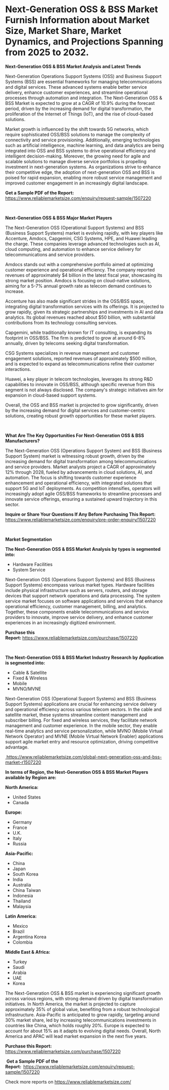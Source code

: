 <p><h1>Next-Generation OSS & BSS Market Furnish Information about Market Size, Market Share, Market Dynamics, and Projections Spanning from 2025 to 2032.</h1></p><p><strong>Next-Generation OSS & BSS Market Analysis and Latest Trends</strong></p>
<p><p>Next-Generation Operations Support Systems (OSS) and Business Support Systems (BSS) are essential frameworks for managing telecommunications and digital services. These advanced systems enable better service delivery, enhance customer experiences, and streamline operational processes through automation and integration. The Next-Generation OSS & BSS Market is expected to grow at a CAGR of 10.9% during the forecast period, driven by the increasing demand for digital transformation, the proliferation of the Internet of Things (IoT), and the rise of cloud-based solutions.</p><p>Market growth is influenced by the shift towards 5G networks, which require sophisticated OSS/BSS solutions to manage the complexity of connectivity and service provisioning. Additionally, emerging technologies such as artificial intelligence, machine learning, and data analytics are being integrated into OSS and BSS systems to drive operational efficiency and intelligent decision-making. Moreover, the growing need for agile and scalable solutions to manage diverse service portfolios is propelling investment in next-generation systems. As organizations strive to enhance their competitive edge, the adoption of next-generation OSS and BSS is poised for rapid expansion, enabling more robust service management and improved customer engagement in an increasingly digital landscape.</p></p>
<p><strong>Get a Sample PDF of the Report:&nbsp;</strong> <a href="https://www.reliablemarketsize.com/enquiry/request-sample/1507220?utm_campaign=3564&utm_medium=2&utm_source=Github&utm_content=ia&utm_term=23032025&utm_id=next-generation-oss-bss">https://www.reliablemarketsize.com/enquiry/request-sample/1507220</a></p>
<p>&nbsp;</p>
<p><strong>Next-Generation OSS & BSS Major Market Players</strong></p>
<p><p>The Next-Generation OSS (Operational Support Systems) and BSS (Business Support Systems) market is evolving rapidly, with key players like Accenture, Amdocs, Capgemini, CSG Systems, HPE, and Huawei leading the charge. These companies leverage advanced technologies such as AI, cloud computing, and automation to enhance service delivery for telecommunications and service providers.</p><p>Amdocs stands out with a comprehensive portfolio aimed at optimizing customer experience and operational efficiency. The company reported revenues of approximately $4 billion in the latest fiscal year, showcasing its strong market position. Amdocs is focusing on cloud-native solutions, aiming for a 5-7% annual growth rate as telecom demand continues to increase.</p><p>Accenture has also made significant strides in the OSS/BSS space, integrating digital transformation services with its offerings. It is projected to grow rapidly, given its strategic partnerships and investments in AI and data analytics. Its global revenues reached about $50 billion, with substantial contributions from its technology consulting services.</p><p>Capgemini, while traditionally known for IT consulting, is expanding its footprint in OSS/BSS. The firm is predicted to grow at around 6-8% annually, driven by telecoms seeking digital transformation.</p><p>CSG Systems specializes in revenue management and customer engagement solutions, reported revenues of approximately $500 million, and is expected to expand as telecommunications refine their customer interactions.</p><p>Huawei, a key player in telecom technologies, leverages its strong R&D capabilities to innovate in OSS/BSS, although specific revenue from this segment is not always disclosed. The company's strategic initiatives aim for expansion in cloud-based support systems.</p><p>Overall, the OSS and BSS market is projected to grow significantly, driven by the increasing demand for digital services and customer-centric solutions, creating robust growth opportunities for these market players.</p></p>
<p>&nbsp;</p>
<p><strong>What Are The Key Opportunities For Next-Generation OSS & BSS Manufacturers?</strong></p>
<p><p>The Next-Generation OSS (Operations Support System) and BSS (Business Support System) market is witnessing robust growth, driven by the increasing demand for digital transformation among telecommunications and service providers. Market analysts project a CAGR of approximately 12% through 2028, fueled by advancements in cloud solutions, AI, and automation. The focus is shifting towards customer experience enhancement and operational efficiency, with integrated solutions that support 5G and IoT deployments. As competition intensifies, operators will increasingly adopt agile OSS/BSS frameworks to streamline processes and innovate service offerings, ensuring a sustained upward trajectory in this sector.</p></p>
<p><strong>Inquire or Share Your Questions If Any Before Purchasing This Report:</strong> <a href="https://www.reliablemarketsize.com/enquiry/pre-order-enquiry/1507220?utm_campaign=3564&utm_medium=2&utm_source=Github&utm_content=ia&utm_term=23032025&utm_id=next-generation-oss-bss">https://www.reliablemarketsize.com/enquiry/pre-order-enquiry/1507220</a></p>
<p>&nbsp;</p>
<p><strong>Market Segmentation</strong></p>
<p><strong>The Next-Generation OSS & BSS Market Analysis by types is segmented into:</strong></p>
<p><ul><li>Hardware Facilities</li><li>System Service</li></ul></p>
<p><p>Next-Generation OSS (Operations Support Systems) and BSS (Business Support Systems) encompass various market types. Hardware facilities include physical infrastructure such as servers, routers, and storage devices that support network operations and data processing. The system service market focuses on software applications and services that enhance operational efficiency, customer management, billing, and analytics. Together, these components enable telecommunications and service providers to innovate, improve service delivery, and enhance customer experiences in an increasingly digitized environment.</p></p>
<p><strong>Purchase this Report:&nbsp;</strong><a href="https://www.reliablemarketsize.com/purchase/1507220?utm_campaign=3564&utm_medium=2&utm_source=Github&utm_content=ia&utm_term=23032025&utm_id=next-generation-oss-bss">https://www.reliablemarketsize.com/purchase/1507220</a></p>
<p>&nbsp;</p>
<p><strong>The Next-Generation OSS & BSS Market Industry Research by Application is segmented into:</strong></p>
<p><ul><li>Cable & Satellite</li><li>Fixed & Wireless</li><li>Mobile</li><li>MVNO/MVNE</li></ul></p>
<p><p>Next-Generation OSS (Operational Support Systems) and BSS (Business Support Systems) applications are crucial for enhancing service delivery and operational efficiency across various telecom sectors. In the cable and satellite market, these systems streamline content management and subscriber billing. For fixed and wireless services, they facilitate network management and customer experience. In the mobile sector, they enable real-time analytics and service personalization, while MVNO (Mobile Virtual Network Operator) and MVNE (Mobile Virtual Network Enabler) applications support agile market entry and resource optimization, driving competitive advantage.</p></p>
<p><a href="https://www.reliablemarketsize.com/global-next-generation-oss-and-bss-market-r1507220?utm_campaign=3564&utm_medium=2&utm_source=Github&utm_content=ia&utm_term=23032025&utm_id=next-generation-oss-bss">&nbsp;https://www.reliablemarketsize.com/global-next-generation-oss-and-bss-market-r1507220</a></p>
<p><strong>In terms of Region, the Next-Generation OSS & BSS Market Players available by Region are:</strong></p>
<p>
    <p> <strong> North America: </strong>
        <ul>
            <li>United States</li>
            <li>Canada</li>
        </ul>
        </p> 
    <p> <strong> Europe: </strong>
        <ul>
            <li>Germany</li>
            <li>France</li>
            <li>U.K.</li>
            <li>Italy</li>
            <li>Russia</li>
        </ul>
        </p> 
    <p> <strong> Asia-Pacific: </strong>
        <ul>
            <li>China</li>
            <li>Japan</li>
            <li>South Korea</li>
            <li>India</li>
            <li>Australia</li>
            <li>China Taiwan</li>
            <li>Indonesia</li>
            <li>Thailand</li>
            <li>Malaysia</li>
        </ul>
        </p> 
    <p> <strong> Latin America: </strong>
        <ul>
            <li>Mexico</li>
            <li>Brazil</li>
            <li>Argentina Korea</li>
            <li>Colombia</li>
        </ul>
        </p> 
    <p> <strong> Middle East & Africa: </strong>
        <ul>
            <li>Turkey</li>
            <li>Saudi</li>
            <li>Arabia</li>
            <li>UAE</li>
            <li>Korea</li>
        </ul>
    </p>
    </p>
<p><p>The Next-Generation OSS & BSS market is experiencing significant growth across various regions, with strong demand driven by digital transformation initiatives. In North America, the market is projected to capture approximately 35% of global value, benefiting from a robust technological infrastructure. Asia-Pacific is anticipated to grow rapidly, targeting around 30% market share, led by increasing telecommunications investments in countries like China, which holds roughly 20%. Europe is expected to account for about 15% as it adapts to evolving digital needs. Overall, North America and APAC will lead market expansion in the next five years.</p></p>
<p><strong>Purchase this Report: </strong><a href="https://www.reliablemarketsize.com/purchase/1507220?utm_campaign=3564&utm_medium=2&utm_source=Github&utm_content=ia&utm_term=23032025&utm_id=next-generation-oss-bss">https://www.reliablemarketsize.com/purchase/1507220</a></p>
<p>&nbsp;<strong>Get a Sample PDF of the Report:&nbsp;&nbsp;</strong><a href="https://www.reliablemarketsize.com/enquiry/request-sample/1507220?utm_campaign=3564&utm_medium=2&utm_source=Github&utm_content=ia&utm_term=23032025&utm_id=next-generation-oss-bss">https://www.reliablemarketsize.com/enquiry/request-sample/1507220</a></p>
<p><strong></strong></p>
<p>Check more reports on <a href="https://www.reliablemarketsize.com/?utm_campaign=3564&utm_medium=2&utm_source=Github&utm_content=ia&utm_term=23032025&utm_id=next-generation-oss-bss">https://www.reliablemarketsize.com/</a></p>